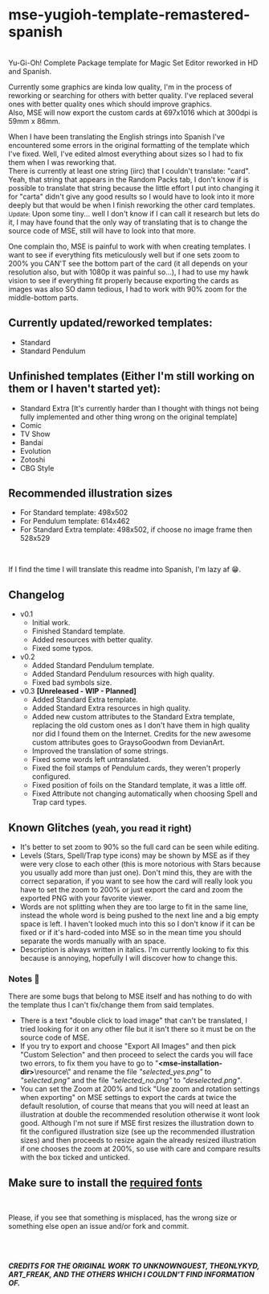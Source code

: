 ﻿# mse-yugioh-template-remastered-spanish
<br>
Yu-Gi-Oh! Complete Package template for Magic Set Editor reworked in HD and Spanish.

Currently some graphics are kinda low quality, I'm in the process of reworking or searching for others with better quality. I've replaced several ones with better quality ones which should improve graphics.  
Also, MSE will now export the custom cards at 697x1016 which at 300dpi is 59mm x 86mm.

When I have been translating the English strings into Spanish I've encountered some errors in the original formatting of the template which I've fixed. Well, I've edited almost everything about sizes so I had to fix them when I was reworking that.  
There is currently at least one string (iirc) that I couldn't translate: "card".  
Yeah, that string that appears in the Random Packs tab, I don't know if is possible to translate that string because the little effort I put into changing it for "carta" didn't give any good results so I would have to look into it more deeply but that would be when I finish reworking the other card templates.  
<small>Update:</small> Upon some tiny... well I don't know if I can call it research but lets do it, I may have found that the only way of translating that is to change the source code of MSE, still will have to look into that more.

One complain tho, MSE is painful to work with when creating templates. I want to see if everything fits meticulously well but if one sets zoom to 200% you CAN'T see the bottom part of the card (it all depends on your resolution also, but with 1080p it was painful so...), I had to use my hawk vision to see if everything fit properly because exporting the cards as images was also SO damn tedious, I had to work with 90% zoom for the middle-bottom parts.

## Currently updated/reworked templates:

- Standard
- Standard Pendulum

## Unfinished templates (Either I'm still working on them or I haven't started yet):

- Standard Extra [It's currently harder than I thought with things not being fully implemented and other thing wrong on the original template]
- Comic
- TV Show
- Bandai
- Evolution
- Zotoshi
- CBG Style

## **Recommended** illustration sizes

- For Standard template: 498x502
- For Pendulum template: 614x462
- For Standard Extra template: 498x502, if choose no image frame then 528x529

<br>

If I find the time I will translate this readme into Spanish, I'm lazy af :grin:.


## Changelog

- v0.1  
    - Initial work.
    - Finished Standard template.
    - Added resources with better quality.
    - Fixed some typos.
- v0.2  
    - Added Standard Pendulum template.
    - Added Standard Pendulum resources with high quality.
    - Fixed bad symbols size.
- v0.3  **[Unreleased - WIP - Planned]**
    - Added Standard Extra template.
    - Added Standard Extra resources in high quality.
    - Added new custom attributes to the Standard Extra template, replacing the old custom ones as I don't have them in high quality nor did I found them on the Internet. Credits for the new awesome custom attributes goes to GraysoGoodwn from DevianArt.
    - Improved the translation of some strings.
    - Fixed some words left untranslated.
    - Fixed the foil stamps of Pendulum cards, they weren't properly configured. 
    - Fixed position of foils on the Standard template, it was a little off.
    - Fixed Attribute not changing automatically when choosing Spell and Trap card types.


## Known Glitches <small>(yeah, you read it right)</small>

- It's better to set zoom to 90% so the full card can be seen while editing.
- Levels (Stars, Spell/Trap type icons) may be shown by MSE as if they were very close to each other (this is more notorious with Stars because you usually add more than just one). Don't mind this, they are with the correct separation, if you want to see how the card will really look you have to set the zoom to 200% or just export the card and zoom the exported PNG with your favorite viewer.
- Words are not splitting when they are too large to fit in the same line, instead the whole word is being pushed to the next line and a big empty space is left. I haven't looked much into this so I don't know if it can be fixed or if it's hard-coded into MSE so in the mean time you should separate the words manually with an space.
- Description is always written in italics. I'm currently looking to fix this because is annoying, hopefully I will discover how to change this.

### Notes :notebook:

There are some bugs that belong to MSE itself and has nothing to do with the template thus I can't fix/change them from said templates.

- There is a text "double click to load image" that can't be translated, I tried looking for it on any other file but it isn't there so it must be on the source code of MSE.
- If you try to export and choose "Export All Images" and then pick "Custom Selection" and then proceed to select the cards you will face two errors, to fix them you have to go to "**\<mse-installation-dir\>**\\resource\\" and rename the file *"selected\_yes.png"* to *"selected.png"* and the file *"selected_no.png"* to *"deselected.png"*.
- You can set the Zoom at 200% and tick "Use zoom and rotation settings when exporting" on MSE settings to export the cards at twice the default resolution, of course that means that you will need at least an illustration at double the recommended resolution otherwise it wont look good. Although I'm not sure if MSE first resizes the illustration down to fit the configured illustration size (see up the recommended illustration sizes) and then proceeds to resize again the already resized illustration if one chooses the zoom at 200%, so use with care and compare results with the box ticked and unticked.


## Make sure to install the [required fonts](https://github.com/1024mb/mse-yugioh-template-remastered-spanish/tree/master/Fonts)

<br>

Please, if you see that something is misplaced, has the wrong size or something else open an issue and/or fork and commit.

<br>
<br>

<b><i>CREDITS FOR THE ORIGINAL WORK TO UNKNOWNGUEST, THE0NLYKYD, ART_FREAK, AND THE OTHERS WHICH I COULDN'T FIND INFORMATION OF.</i></b>